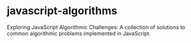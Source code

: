 # javascript-algorithms
Exploring JavaScript Algorithmic Challenges: A collection of solutions to common algorithmic problems implemented in JavaScript.
